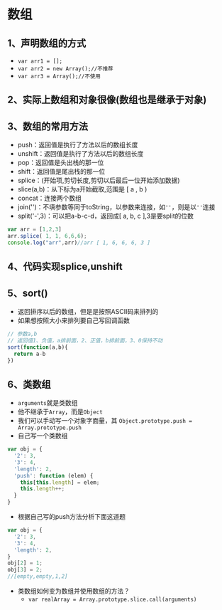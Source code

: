 # 数组

## 1、声明数组的方式

- `var arr1 = [];`
- `var arr2 = new Array();//不推荐`
- `var arr3 = Array();//不使用`

## 2、实际上数组和对象很像(数组也是继承于对象)

## 3、数组的常用方法

- push：返回值是执行了方法以后的数组长度
- unshift：返回值是执行了方法以后的数组长度
- pop：返回值是头出栈的那一位
- shift：返回值是尾出栈的那一位
- splice：(开始项,剪切长度,剪切以后最后一位开始添加数据)
- slice(a,b)：从下标为a开始截取,范围是 [ a , b )
- concat：连接两个数组
- join('')：不填参数等同于toString，以参数来连接，如`''`，则是以`''`连接
- split('-',3)：可以把a-b-c-d，返回成[ a, b, c ],3是要split的位数

```js
var arr = [1,2,3]
arr.splice( 1, 1, 6,6,6);
console.log("arr",arr)//arr [ 1, 6, 6, 6, 3 ]
```

## 4、代码实现splice,unshift

## 5、sort()

- 返回排序以后的数组，但是是按照ASCII码来排列的
- 如果想按照大小来排列要自己写回调函数

```js
// 参数a,b
// 返回值1、负值，a排前面，2、正值，b排前面，3、0保持不动
sort(function(a,b){
  return a-b
})
```

## 6、类数组

- `arguments`就是类数组
- 他不继承于`Array`，而是`Object`
- 我们可以手动写一个对象字面量，其 `Object.prototype.push = Array.prototype.push`
- 自己写一个类数组

```js
var obj = {
  '2': 3,
  '3': 4,
  'length': 2,
  'push': function (elem) {
    this[this.length] = elem;
    this.length++;
  }
}
```

- 根据自己写的push方法分析下面这道题

```js
var obj = {
  '2': 3,
  '3': 4,
  'length': 2,
}
obj[2] = 1;
obj[3] = 2;
//[empty,empty,1,2]
```

- 类数组如何变为数组并使用数组的方法？
  - `var realArray = Array.prototype.slice.call(arguments)`
